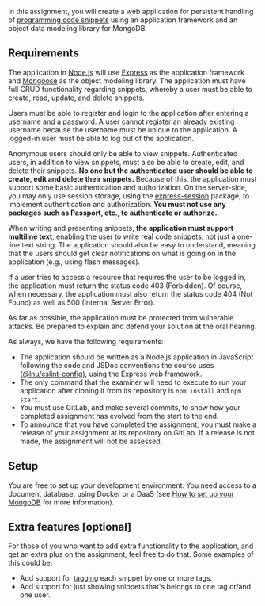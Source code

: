 In this assignment, you will create a web application for persistent handling of [programming code snippets](https://en.wikipedia.org/wiki/Snippet_(programming)) using an application framework and an object data modeling library for MongoDB.

## Requirements

The application in [Node.js](https://nodejs.org/en/) will use [Express](http://expressjs.com/) as the application framework and [Mongoose](http://mongoosejs.com/) as the object modeling library. The application must have full CRUD functionality regarding snippets, whereby a user must be able to create, read, update, and delete snippets.

Users must be able to register and login to the application after entering a username and a password. A user cannot register an already existing username because the username must be unique to the application. A logged-in user must be able to log out of the application.

Anonymous users should only be able to view snippets. Authenticated users, in addition to view snippets, must also be able to create, edit, and delete their snippets. **No one but the authenticated user should be able to create, edit and delete their snippets.** Because of this, the application must support some basic authentication and authorization.  On the server-side, you may only use session storage, using the [express-session](https://www.npmjs.com/package/express-session) package, to implement authentication and authorization. **You must not use any packages such as Passport, etc., to authenticate or authorize.**

When writing and presenting snippets, **the application must support multiline text**, enabling the user to write real code snippets, not just a one-line text string. The application should also be easy to understand, meaning that the users should get clear notifications on what is going on in the application (e.g., using flash messages).

If a user tries to access a resource that requires the user to be logged in, the application must return the status code 403 (Forbidden). Of course, when necessary, the application must also return the status code 404 (Not Found) as well as 500 (Internal Server Error).

As far as possible, the application must be protected from vulnerable attacks. Be prepared to explain and defend your solution at the oral hearing.

As always, we have the following requirements:

* The application should be written as a Node.js application in JavaScript following the code and JSDoc conventions the course uses ([@lnu/eslint-config](https://www.npmjs.com/package/@lnu/eslint-config)), using the Express web framework.
* The only command that the examiner will need to execute to run your application after cloning it from its repository is `npm install` and `npm start`.
* You must use GitLab, and make several commits, to show how your completed assignment has evolved from the start to the end.
* To announce that you have completed the assignment, you must make a release of your assignment at its repository on GitLab. If a release is not made, the assignment will not be assessed.

## Setup

You are free to set up your development environment. You need access to a document database, using Docker or a DaaS (see [How to set up your MongoDB](https://github.com/1dv023/syllabus/blob/master/resources/database-connection.md) for more information).

## Extra features [optional]

For those of you who want to add extra functionality to the application, and get an extra plus on the assignment, feel free to do that. Some examples of this could be:

* Add support for [tagging](https://en.wikipedia.org/wiki/Tag_(metadata)) each snippet by one or more tags.
* Add support for just showing snippets that's belongs to one tag or/and one user.
